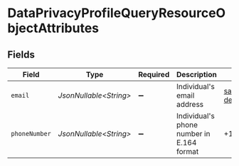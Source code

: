 # DataPrivacyProfileQueryResourceObjectAttributes


## Fields

| Field                                     | Type                                      | Required                                  | Description                               | Example                                   |
| ----------------------------------------- | ----------------------------------------- | ----------------------------------------- | ----------------------------------------- | ----------------------------------------- |
| `email`                                   | *JsonNullable\<String>*                   | :heavy_minus_sign:                        | Individual's email address                | sarah.mason@klaviyo-demo.com              |
| `phoneNumber`                             | *JsonNullable\<String>*                   | :heavy_minus_sign:                        | Individual's phone number in E.164 format | +15005550006                              |